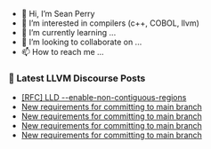 - 👋 Hi, I’m Sean Perry
- 👀 I’m interested in compilers (c++, COBOL, llvm)
- 🌱 I’m currently learning ...
- 💞️ I’m looking to collaborate on ...
- 📫 How to reach me ...

<!---
s66perry/s66perry is a ✨ special ✨ repository because its `README.md` (this file) appears on your GitHub profile.
You can click the Preview link to take a look at your changes.
--->
### 📕 Latest LLVM Discourse Posts

<!-- DISCOURSE-LLVM:START -->
- [[RFC] LLD --enable-non-contiguous-regions](https://discourse.llvm.org/t/rfc-lld-enable-non-contiguous-regions/76513#post_5)
- [New requirements for committing to main branch](https://discourse.llvm.org/t/new-requirements-for-committing-to-main-branch/76530?page=3#post_42)
- [New requirements for committing to main branch](https://discourse.llvm.org/t/new-requirements-for-committing-to-main-branch/76530?page=3#post_41)
- [New requirements for committing to main branch](https://discourse.llvm.org/t/new-requirements-for-committing-to-main-branch/76530?page=2#post_40)
- [New requirements for committing to main branch](https://discourse.llvm.org/t/new-requirements-for-committing-to-main-branch/76530?page=2#post_39)
<!-- DISCOURSE-LLVM:END -->
